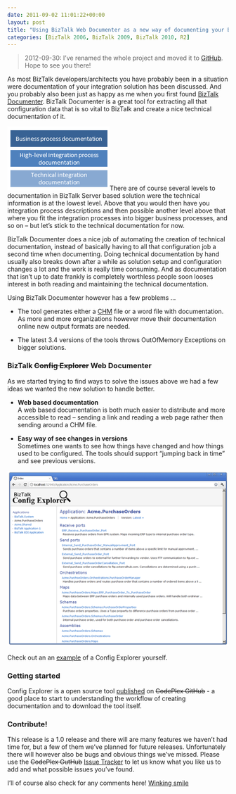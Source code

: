 ```yaml
---
date: 2011-09-02 11:01:22+00:00
layout: post
title: "Using BizTalk Web Documenter as a new way of documenting your BizTalk solutions"
categories: [BizTalk 2006, BizTalk 2009, BizTalk 2010, R2]
---
```


> 2012-09-30: I’ve renamed the whole project and moved it to [GitHub](https://github.com/riha/btswebdoc). Hope to see you there!

As most BizTalk developers/architects you have probably been in a situation were documentation of your integration solution has been discussed. And you probably also been just as happy as me when you first found [BizTalk Documenter](http://biztalkdocumenter.codeplex.com/). BizTalk Documenter is a great tool for extracting all that configuration data that is so vital to BizTalk and create a nice technical documentation of it.

![documentation levels](../assets/2011/09/documentation-levels.png)There are of course several levels to documentation in BizTalk Server based solution were the technical information is at the lowest level. Above that you would then have you integration process descriptions and then possible another level above that where you fit the integration processes into bigger business processes, and so on – but let’s stick to the technical documentation for now.

BizTalk Documenter does a nice job of automating the creation of technical documentation, instead of basically having to all that configuration job a second time when documenting. Doing technical documentation by hand usually also breaks down after a while as solution setup and configuration changes a lot and the work is really time consuming. And as documentation that isn’t up to date frankly is completely worthless people soon looses interest in both reading and maintaining the technical documentation.

Using BizTalk Documenter however has a few problems …
  
  * The tool generates either a [CHM](http://en.wikipedia.org/wiki/Microsoft_Compiled_HTML_Help) file or a word file with documentation. As more and more organizations however move their documentation online new output formats are needed. 
   
  * The latest 3.4 versions of the tools throws OutOfMemory Exceptions on bigger solutions. 

### BizTalk <strike>Config Explorer</strike> Web Documenter ###

As we started trying to find ways to solve the issues above we had a few ideas we wanted the new solution to handle better.

  * **Web based documentation**  
A web based documentation is both much easier to distribute and more accessible to read – sending a link and reading a web page rather then sending around a CHM file. 

  * **Easy way of see changes in versions**  
Sometimes one wants to see how things have changed and how things used to be configured. The tools should support “jumping back in time” and see previous versions. 
 
[![config explorer](../assets/2011/09/config-explorer.png)](http://demo.configexplorer.com/)

Check out an an [example](http://btswebdoc.com/demo) of a Config Explorer yourself.

### Getting started ###

Config Explorer is a open source tool [published](https://github.com/riha/btswebdoc) on <strike>CodePlex GitHub</strike> - a good place to start to understanding the workflow of creating documentation and to download the tool itself.

### Contribute! ###

This release is a 1.0 release and there will are many features we haven’t had time for, but a few of them we’ve planned for future releases. Unfortunately there will however also be bugs and obvious things we’ve missed. Please use the <strike>CodePlex GutHub</strike> [Issue Tracker](https://github.com/riha/btswebdoc/issues) to let us know what you like us to add and what possible issues you’ve found.

 

I’ll of course also check for any comments here! [Winking smile](../assets/2011/09/wlEmoticon-winkingsmile.png)
